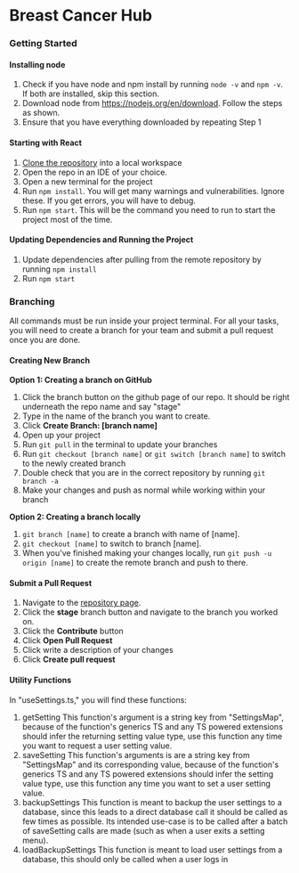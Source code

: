 # Breast Cancer Hub

### Getting Started

#### Installing node
1. Check if you have node and npm install by running ```node -v``` and ```npm -v```. If both are installed, skip this section.
2. Download node from https://nodejs.org/en/download. Follow the steps as shown.
3. Ensure that you have everything downloaded by repeating Step 1

#### Starting with React
1. [Clone the repository](https://github.com/git-guides/git-clone) into a local workspace
2. Open the repo in an IDE of your choice.
3. Open a new terminal for the project
4. Run ```npm install```. You will get many warnings and vulnerabilities. Ignore these. If you get errors, you will have to debug.
5. Run ```npm start```. This will be the command you need to run to start the project most of the time.

#### Updating Dependencies and Running the Project
1. Update dependencies after pulling from the remote repository by running ```npm install```
2. Run ```npm start```


### Branching
All commands must be run inside your project terminal. For all your tasks, you will need to create a branch for your team and submit a pull request once you are done.

#### Creating New Branch

**Option 1: Creating a branch on GitHub**
1. Click the branch button on the github page of our repo. It should be right underneath the repo name and say "stage"
2. Type in the name of the branch you want to create.
3. Click **Create Branch: [branch name]**
4. Open up your project
5. Run ```git pull``` in the terminal to update your branches
6. Run ```git checkout [branch name]``` or ```git switch [branch name]``` to switch to the newly created branch
7. Double check that you are in the correct repository by running ```git branch -a```
8. Make your changes and push as normal while working within your branch
   
**Option 2: Creating a branch locally**
1. ```git branch [name]``` to create a branch with name of [name].
2. ```git checkout [name]``` to switch to branch [name].
3. When you've finished making your changes locally, run ```git push -u origin [name]``` to create the remote branch and push to there.

#### Submit a Pull Request
1. Navigate to the [repository page](https://github.com/cssgunc/catch).
2. Click the **stage** branch button and navigate to the branch you worked on.
3. Click the **Contribute** button
4. Click **Open Pull Request**
5. Click write a description of your changes
6. Click **Create pull request**

#### Utility Functions
In "useSettings.ts," you will find these functions:
1. getSetting
    This function's argument is a string key from "SettingsMap", because of the function's generics TS and any TS powered extensions should infer the returning setting value type, use this function any time you want to request a user setting value.
2. saveSetting
    This function's arguments is are a string key from "SettingsMap" and its corresponding value, because of the function's generics TS and any TS powered extensions should infer the setting value type, use this function any time you want to set a user setting value.
3. backupSettings
    This function is meant to backup the user settings to a database, since this leads to a direct database call it should be called as few times as possible. Its intended use-case is to be called after a batch of saveSetting calls are made (such as  when a user exits a setting menu).
4. loadBackupSettings
    This function is meant to load user settings from a database, this should only be called when a user logs in